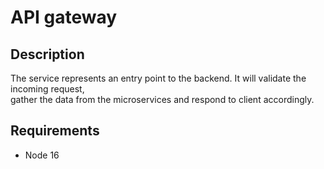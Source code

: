 # API gateway

## Description
The service represents an entry point to the backend. It will validate the incoming request,\
gather the data from the microservices and respond to client accordingly.

## Requirements
* Node 16
